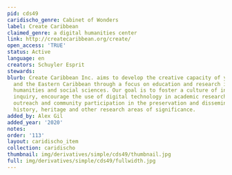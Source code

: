```yaml
---
pid: cds49
caridischo_genre: Cabinet of Wonders
label: Create Caribbean
claimed_genre: a digital humanities center
link: http://createcaribbean.org/create/
open_access: 'TRUE'
status: Active
language: en
creators: Schuyler Esprit
stewards: 
blurb: Create Caribbean Inc. aims to develop the creative capacity of youth in Dominica
  and the Eastern Caribbean through a focus on education and research in the arts,
  humanities and social sciences. Our goal is to foster a culture of intellectual
  inquiry, encourage the use of digital technology in academic research, and increase
  outreach and community participation in the preservation and dissemination of Caribbean
  history, heritage and other research areas of significance.
added_by: Alex Gil
added_year: '2020'
notes: 
order: '113'
layout: caridischo_item
collection: caridischo
thumbnail: img/derivatives/simple/cds49/thumbnail.jpg
full: img/derivatives/simple/cds49/fullwidth.jpg
---
```

